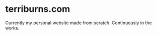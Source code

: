 terriburns.com
====================

Currently my personal website made from scratch. Continuously in the works. 
